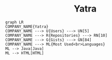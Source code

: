 <h1 align="center">Yatra</h1>

```mermaid
graph LR
COMPANY_NAME{Yatra}
COMPANY_NAME ---> U{Users} ---> UN[5]
COMPANY_NAME ---> R{Repositories} ---> RN[10]
COMPANY_NAME ---> G{Gists} ---> GN[84]
COMPANY_NAME ---> ML{Most Used<br>Languages}
ML --> Java[Java]
ML --> HTML[HTML]
```
